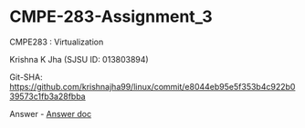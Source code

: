 # CMPE-283-Assignment_3
CMPE283 : Virtualization

Krishna K Jha (SJSU ID: 013803894)

Git-SHA: https://github.com/krishnajha99/linux/commit/e8044eb95e5f353b4c922b039573c1fb3a28fbba

Answer - <a href="https://drive.google.com/file/d/0Bzw43QkulXEQMW5hYUwyTkdIU0g0bUdPSFhITlFvZ09GVzdN/view?usp=sharing&resourcekey=0-3PUIvO1YUbZ2trivnzlaew">Answer doc</a>
